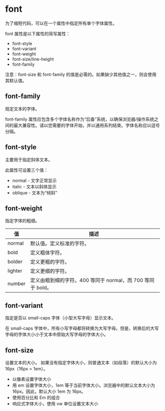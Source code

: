 # font

为了缩短代码，可以在一个属性中指定所有单个字体属性。

font 属性是以下属性的简写属性：

- font-style
- font-variant
- font-weight
- font-size/line-height
- font-family

注意：font-size 和 font-family 的值是必需的。如果缺少其他值之一，则会使用其默认值。

## font-family

规定文本的字体。

font-family 属性应包含多个字体名称作为“后备”系统，以确保浏览器/操作系统之间的最大兼容性。请以您需要的字体开始，并以通用系列结束。字体名称应以逗号分隔。

## font-style

主要用于指定斜体文本。

此属性可设置三个值：

- normal - 文字正常显示
- italic - 文本以斜体显示
- oblique - 文本为“倾斜”

## font-weight

指定字体的粗细。

|值	|描述|
|--|--|
|normal	|默认值。定义标准的字符。|
|bold	|定义粗体字符。|
|bolder	|定义更粗的字符。|
|lighter	|定义更细的字符。|
| number| 定义由粗到细的字符。400 等同于 normal，而 700 等同于 bold。|

## font-variant

指定是否以 small-caps 字体（小型大写字母）显示文本。

在 small-caps 字体中，所有小写字母都将转换为大写字母。但是，转换后的大写字母的字体大小小于文本中原始大写字母的字体大小。

## font-size

设置文本的大小。 如果没有指定字体大小，则普通文本（如段落）的默认大小为 16px（16px = 1em）。

- 以像素设置字体大小
- 用 em 设置字体大小，1em 等于当前字体大小。浏览器中的默认文本大小为 16px。因此，默认大小 1em 为 16px。
- 使用百分比和 Em 的组合
- 响应式字体大小，使用 vw 单位设置文本大小


























